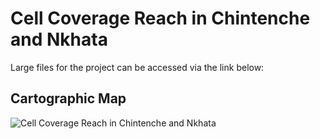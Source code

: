 # Cell Coverage Reach in Chintenche and Nkhata
Large files for the project can be accessed via the link below:

## Cartographic Map
![Cell Coverage Reach in Chintenche and Nkhata](https://github.com/user-attachments/assets/e75ca1d5-eb59-45d1-95a0-6b565d727dc6)
